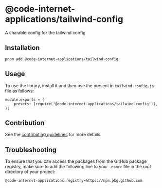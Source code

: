 # @code-internet-applications/tailwind-config

A sharable config for the tailwind config

## Installation

```
pnpm add @code-internet-applications/tailwind-config
```

## Usage

To use the library, install it and then use the present in `tailwind.config.js` file as follows:

```
module.exports = {
	presets: [require('@code-internet-applications/tailwind-config')],
};

```

## Contribution

See the [contributing guidelines](https://github.com/code-internet-applications/cbt-hydrogen/blob/main/CONTRIBUTING.md) for more details.

## Troubleshooting

To ensure that you can access the packages from the GitHub package registry, make sure to add the following line to your `.npmrc` file in the root directory of your project:

```
@code-internet-applications:registry=https://npm.pkg.github.com
```
